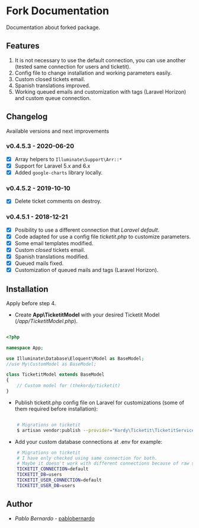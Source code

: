 # Fork Documentation

Documentation about forked package.

## Features

1. It is not necessary to use the default connection, you can use another (tested same connection for users and ticketit).
2. Config file to change installation and working parameters easily.
3. Custom closed tickets email.
4. Spanish translations improved.
5. Working queued emails and customization with tags (Laravel Horizon) and custom queue connection.

## Changelog

Available versions and next improvements

### v0.4.5.3 - 2020-06-20

- [x] Array helpers to `Illuminate\Support\Arr::*`
- [x] Support for Laravel 5.x and 6.x
- [x] Added `google-charts` library locally.

### v0.4.5.2 - 2019-10-10

- [x] Delete ticket comments on destroy.

### v0.4.5.1 - 2018-12-21

- [x] Posibility to use a different connection that _Laravel default_.
- [x] Code adapted for use a config file _ticketit.php_ to customize parameters.
- [x] Some email templates modified.
- [x] Custom _closed_ tickets email.
- [x] Spanish translations modified.
- [x] Queued mails fixed.
- [x] Customization of queued mails and tags (Laravel Horizon).

## Installation

Apply before step 4.

- Create **App\TicketitModel** with your desired Ticketit Model (_/app/TicketitModel.php_).

```php

<?php

namespace App;

use Illuminate\Database\Eloquent\Model as BaseModel;
//use My\CustomModel as BaseModel;

class TicketitModel extends BaseModel
{
    // Custom model for (thekordy/ticketit)
}

```

- Publish ticketit.php config file on Laravel for customizations (some of them required before installation):

```bash

	# Migrations on ticketit
	$ artisan vendor:publish --provider="Kordy\Ticketit\TicketitServiceProvider" --tag=config --force

```

- Add your custom database connections at .env for example:

```bash
	# Migrations on ticketit
	# I have only checked using same connection for both.
	# Maybe it doesn't work with different connections because of raw sql joins in some parts of code
	TICKETIT_CONNECTION=default
	TICKETIT_DB=users
	TICKETIT_USER_CONNECTION=default
	TICKETIT_USER_DB=users

```

## Author

- _Pablo Bernardo_ - [pablobernardo](https://github.com/pablobernardo)
